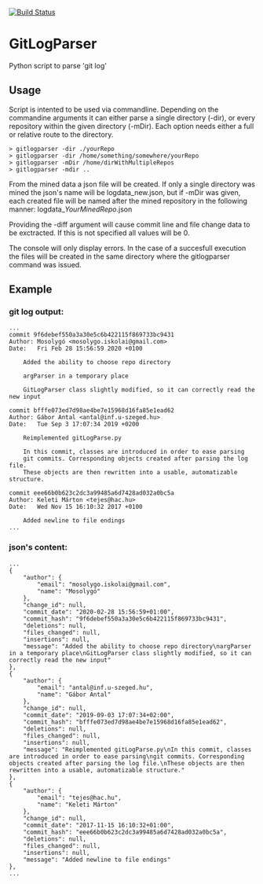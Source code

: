 [![Build Status](https://travis-ci.org/gaborantal/git-log-parser.svg?branch=master)](https://travis-ci.org/gaborantal/git-log-parser)

GitLogParser
============

Python script to parse 'git log'

## Usage
Script is intented to be used via commandline. Depending on the commandine arguments it can either parse a single directory (-dir), or every repository within the given directory (-mDir).
Each option needs either a full or relative route to the directory. 

	> gitlogparser -dir ./yourRepo
	> gitlogparser -dir /home/something/somewhere/yourRepo
	> gitlogparser -mDir /home/dirWithMultipleRepos
	> gitlogparser -mdir ..

From the mined data a json file will be created. If only a single directory was mined the json's name will be logdata_new.json, but if -mDir was given, each created file will be named after the mined repository in the following manner: logdata_*YourMinedRepo*.json

Providing the -diff argument will cause commit line and file change data to be exctracted. If this is not specified all values will be 0.

The console will only display errors. In the case of a succesfull execution the files will be created in the same directory where the gitlogparser command was issued.

## Example
### git log output:
	...
	commit 9f6debef550a3a30e5c6b422115f869733bc9431
	Author: Mosolygó <mosolygo.iskolai@gmail.com>
	Date:   Fri Feb 28 15:56:59 2020 +0100

		Added the ability to choose repo directory
		
		argParser in a temporary place
		
		GitLogParser class slightly modified, so it can correctly read the new input

	commit bfffe073ed7d98ae4be7e15968d16fa85e1ead62
	Author: Gábor Antal <antal@inf.u-szeged.hu>
	Date:   Tue Sep 3 17:07:34 2019 +0200

		Reimplemented gitLogParse.py
		
		In this commit, classes are introduced in order to ease parsing
		git commits. Corresponding objects created after parsing the log file.
		These objects are then rewritten into a usable, automatizable structure.

	commit eee66b0b623c2dc3a99485a6d7428ad032a0bc5a
	Author: Keleti Márton <tejes@hac.hu>
	Date:   Wed Nov 15 16:10:32 2017 +0100

		Added newline to file endings
	...

### json's content:
	...
    {
        "author": {
            "email": "mosolygo.iskolai@gmail.com",
            "name": "Mosolygó"
        },
        "change_id": null,
        "commit_date": "2020-02-28 15:56:59+01:00",
        "commit_hash": "9f6debef550a3a30e5c6b422115f869733bc9431",
        "deletions": null,
        "files_changed": null,
        "insertions": null,
        "message": "Added the ability to choose repo directory\nargParser in a temporary place\nGitLogParser class slightly modified, so it can correctly read the new input"
    },
    {
        "author": {
            "email": "antal@inf.u-szeged.hu",
            "name": "Gábor Antal"
        },
        "change_id": null,
        "commit_date": "2019-09-03 17:07:34+02:00",
        "commit_hash": "bfffe073ed7d98ae4be7e15968d16fa85e1ead62",
        "deletions": null,
        "files_changed": null,
        "insertions": null,
        "message": "Reimplemented gitLogParse.py\nIn this commit, classes are introduced in order to ease parsing\ngit commits. Corresponding objects created after parsing the log file.\nThese objects are then rewritten into a usable, automatizable structure."
    },
    {
        "author": {
            "email": "tejes@hac.hu",
            "name": "Keleti Márton"
        },
        "change_id": null,
        "commit_date": "2017-11-15 16:10:32+01:00",
        "commit_hash": "eee66b0b623c2dc3a99485a6d7428ad032a0bc5a",
        "deletions": null,
        "files_changed": null,
        "insertions": null,
        "message": "Added newline to file endings"
    },
	...